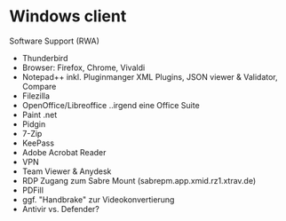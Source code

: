 # Windows client 

Software Support  (RWA)
* Thunderbird
* Browser: Firefox, Chrome, Vivaldi
* Notepad++ inkl. Pluginmanger XML Plugins, JSON viewer & Validator, Compare
* Filezilla
* OpenOffice/Libreoffice ..irgend eine Office Suite
* Paint .net
* Pidgin
* 7-Zip
* KeePass
* Adobe Acrobat Reader
* VPN
* Team Viewer & Anydesk
* RDP Zugang zum Sabre Mount (sabrepm.app.xmid.rz1.xtrav.de)
* PDFill
* ggf. "Handbrake" zur Videokonvertierung
* Antivir vs. Defender?

